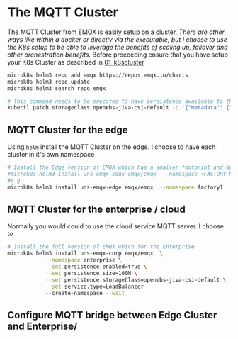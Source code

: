 # The MQTT Cluster 
The MQTT Cluster from EMQX is easily setup on a cluster. *There are other ways like within a docker or directly via the executable, but I choose to use the K8s setup to be able to leverage the benefits of scaling up, failover and other orchestration benefits.*
Before proceeding ensure that you have setup your K8s Cluster as described in [01_k8scluster](./../01_k8scluster/Readme.md)

```bash
microk8s helm3 repo add emqx https://repos.emqx.io/charts
microk8s helm3 repo update
microk8s helm3 search repo emqx

# This command needs to be executed to have persistence available to the MQTT instances
kubectl patch storageclass openebs-jiva-csi-default -p '{"metadata": {"annotations":{"storageclass.kubernetes.io/is-default-class":"true"}}}'
```

## MQTT Cluster for the edge
Using `helm` install the MQTT Cluster on the edge. I choose to have each cluster in it's own namespace
```bash
# Install the Edge version of EMQX which has a smaller footprint and developed specifically for the edge
#microk8s helm3 install uns-emqx-edge emqx/emqx  --namespace <FACTORY NAME>   --set image.repository=emqx/emqx-edge --set service.type=LoadBalancer --create-namespace --wait
#e.g. 
microk8s helm3 install uns-emqx-edge emqx/emqx  --namespace factory1   --set image.repository=emqx/emqx-edge --set service.type=LoadBalancer --create-namespace --wait
```

## MQTT Cluster for the enterprise / cloud 
Normally you would could to use the cloud service MQTT server. I choose to 

```bash
# Install the full version of EMQX which for the Enterprise
microk8s helm3 install uns-emqx-corp emqx/emqx  \
            --namespace enterprise \
            --set persistence.enabled=true \
            --set persistence.size=100M \
            --set persistence.storageClass=openebs-jiva-csi-default \
            --set service.type=LoadBalancer 
            --create-namespace --wait

```

## Configure MQTT bridge between Edge Cluster and Enterprise/
